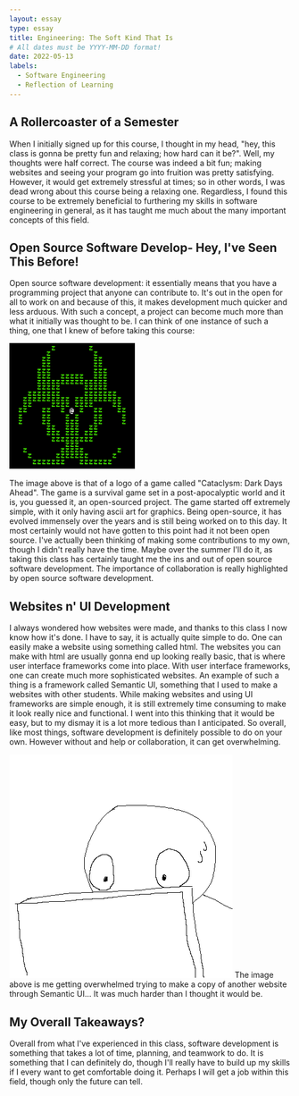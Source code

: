 ```yaml
---
layout: essay
type: essay
title: Engineering: The Soft Kind That Is
# All dates must be YYYY-MM-DD format!
date: 2022-05-13
labels:
  - Software Engineering
  - Reflection of Learning
---
```

## A Rollercoaster of a Semester

When I initially signed up for this course, I thought in my head, "hey, this class is gonna be pretty fun and relaxing; how hard can it be?". Well, my thoughts were
half correct. The course was indeed a bit fun; making websites and seeing your program go into fruition was pretty satisfying. However, it would get extremely
stressful at times; so in other words, I was dead wrong about this course being a relaxing one. Regardless, I found this course to be extremely beneficial
to furthering my skills in software engineering in general, as it has taught me much about the many important concepts of this field.

## Open Source Software Develop- Hey, I've Seen This Before!

Open source software development: it essentially means that you have a programming project that anyone can contribute to. It's out in the open for all to work on and because of this, it makes development much quicker and less arduous. With such a concept, a project can become much more than what it initially was thought to be. I can think of one instance of such a thing, one that I knew of before taking this course:

<img class="ui centered image" src="../images/cdda.png">

The image above is that of a logo of a game called "Cataclysm: Dark Days Ahead". The game is a survival game set in a post-apocalyptic world and it is, you guessed it, an open-sourced project. The game started off extremely simple, with it only having ascii art for graphics. Being open-source, it has evolved immensely over the years and is still being worked on to this day. It most certainly would not have gotten to this point had it not been open source. I've actually been thinking of making some contributions to my own, though I didn't really have the time. Maybe over the summer I'll do it, as taking this class has certainly taught me the ins and out of open source software development. The importance of collaboration is really highlighted by open source software development.

## Websites n' UI Development

I always wondered how websites were made, and thanks to this class I now know how it's done. I have to say, it is actually quite simple to do. One can easily make a website using something called html. The websites you can make with html are usually gonna end up looking really basic, that is where user interface frameworks come into place. With user interface frameworks, one can create much more sophisticated websites. An example of such a thing is a framework called Semantic UI, something that I used to make a websites with other students.  While making websites and using UI frameworks are simple enough, it is still extremely time consuming to make it look really nice and functional. I went into this thinking that it would be easy, but to my dismay it is a lot more tedious than I anticipated. So overall, like most things, software development is definitely possible to do on your own. However without and help or collaboration, it can get overwhelming.

<img class="ui centered image" src="../images/Reflection!!@@!.png">
The image above is me getting overwhelmed trying to make a copy of another website through Semantic UI... It was much harder than I thought it would be.

## My Overall Takeaways?

Overall from what I've experienced in this class, software development is something that takes a lot of time, planning, and teamwork to do. It is something that I can definitely do, though I'll really have to build up my skills if I every want to get comfortable doing it. Perhaps I will get a job within this field, though only the future can tell.
